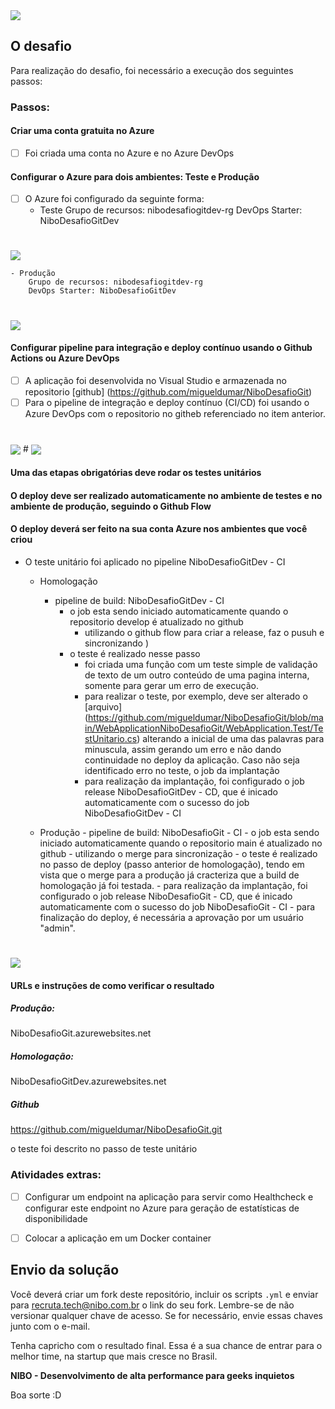 <img src="https://github.com/migueldumar/NiboDesafioGit/blob/develop/desafio_01.png" align="center">

## O desafio

Para realização do desafio, foi necessário a execução dos seguintes passos:

### Passos:

#### Criar uma conta gratuita no Azure
- [ ] Foi criada uma conta no Azure e no Azure DevOps

#### Configurar o Azure para dois ambientes: Teste e Produção
- [ ] O Azure foi configurado da seguinte forma: 
	- Teste 
		Grupo de recursos: nibodesafiogitdev-rg
		DevOps Starter: NiboDesafioGitDev
#
<img src="https://github.com/migueldumar/NiboDesafioGit/blob/develop/NiboDesafioGitDev.png" align="center">

	- Produção
		Grupo de recursos: nibodesafiogitdev-rg
		DevOps Starter: NiboDesafioGitDev	
#
<img src="https://github.com/migueldumar/NiboDesafioGit/blob/develop/NiboDesafioGit.png" align="center">

#### Configurar pipeline para integração e deploy contínuo usando o Github Actions ou Azure DevOps
- [ ] A aplicação foi desenvolvida no Visual Studio e armazenada no repositorio [github] (https://github.com/migueldumar/NiboDesafioGit)
- [ ] Para o pipeline de integração e deploy contínuo (CI/CD) foi usando o Azure DevOps com o repositorio no githeb referenciado no item anterior. 
#
<img src="https://github.com/migueldumar/NiboDesafioGit/blob/develop/NiboDesafioGit_CI_CD.png" align="center">
#
<img src="https://github.com/migueldumar/NiboDesafioGit/blob/develop/NiboDesafioGitDev_CI_CD.png" align="center">

#### Uma das etapas obrigatórias deve rodar os testes unitários
#### O deploy deve ser realizado automaticamente no ambiente de testes e no ambiente de produção, seguindo o Github Flow
#### O deploy deverá ser feito na sua conta Azure nos ambientes que você criou

- O teste unitário foi aplicado no pipeline NiboDesafioGitDev - CI
	- Homologação
		- pipeline de build: NiboDesafioGitDev - CI
			- o job esta sendo iniciado automaticamente quando o repositorio develop é atualizado no github 
				- utilizando o github flow para criar a release, faz o pusuh e sincronizando )
			- o teste é realizado nesse passo
				- foi criada uma função com um teste simple de validação de texto de um outro conteúdo de uma pagina interna, somente para gerar um erro de execução.
				- para realizar o teste, por exemplo, deve ser alterado o [arquivo] (https://github.com/migueldumar/NiboDesafioGit/blob/main/WebApplicationNiboDesafioGit/WebApplication.Test/TestUnitario.cs) alterando a inicial de uma das palavras para minuscula,
				assim gerando um erro e não dando continuidade no deploy da aplicação. Caso não seja identificado erro no teste, o job da implantação
				- para realização da implantação, foi configurado o job release NiboDesafioGitDev - CD, que é inicado automaticamente com o sucesso do job NiboDesafioGitDev - CI				
				
				
	- Produção
			- pipeline de build: NiboDesafioGit - CI
			- o job esta sendo iniciado automaticamente quando o repositorio main é atualizado no github 
				- utilizando o merge para sincronização
			- o teste é realizado no passo de deploy (passo anterior de homologação), tendo em vista que o merge para a produção já cracteriza que a build de homologação já foi testada.
			- para realização da implantação, foi configurado o job release NiboDesafioGit - CD, que é inicado automaticamente com o sucesso do job NiboDesafioGit - CI
			- para finalização do deploy, é necessária a aprovação por um usuário "admin".
#			
<img src="https://github.com/migueldumar/NiboDesafioGit/blob/develop/NiboDesafioGit_approved_CD.png" align="center">
    
#### URLs e instruções de como verificar o resultado

##### Produção: 
NiboDesafioGit.azurewebsites.net

##### Homologação:
NiboDesafioGitDev.azurewebsites.net

##### Github
https://github.com/migueldumar/NiboDesafioGit.git

o teste foi descrito no passo de teste unitário

### Atividades extras:
- [ ] Configurar um endpoint na aplicação para servir como Healthcheck e configurar este endpoint no Azure para geração de estatísticas de disponibilidade
- [ ] Colocar a aplicação em um Docker container


## Envio da solução
Você deverá criar um fork deste repositório, incluir os scripts `.yml` e enviar para recruta.tech@nibo.com.br o link do seu fork. Lembre-se de não versionar qualquer chave de acesso. Se for necessário, envie essas chaves junto com o e-mail.

Tenha capricho com o resultado final. Essa é a sua chance de entrar para o melhor time, na startup que mais cresce no Brasil.

**NIBO - Desenvolvimento de alta performance para geeks inquietos**

Boa sorte :D
